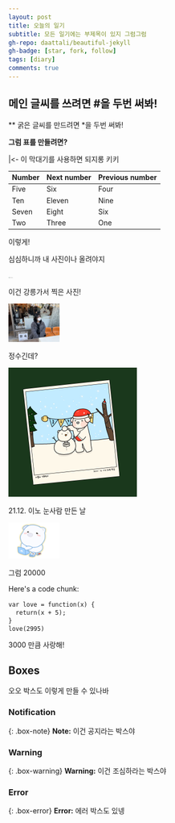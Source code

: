 ```yaml
---
layout: post
title: 오늘의 일기
subtitle: 모든 일기에는 부제목이 있지 그럼그럼
gh-repo: daattali/beautiful-jekyll
gh-badge: [star, fork, follow]
tags: [diary]
comments: true
---
```



## 메인 글씨를 쓰려면 #을 두번 써봐!
** 굵은 글씨를 만드려면 *을 두번 써봐!

**그럼 표를 만들려면?**

|<- 이 막대기를 사용하면 되지롱 키키

| Number | Next number | Previous number |
| :----- | :---------- | :-------------- |
| Five   | Six         | Four            |
| Ten    | Eleven      | Nine            |
| Seven  | Eight       | Six             |
| Two    | Three       | One             |

이렇게!

심심하니까 내 사진이나 올려야지

<img src="../../../yewonling-github-blog/images/IMG_4912%202.png" alt="IMG_4912 2" style="zoom:10%;" />

이건 강릉가서 찍은 사진!

<img src="../images/2022-02-16-second/IMG_3978.JPG" alt="IMG_3978" style="zoom:10%;" />

정수긴데?



<img src="../images/2022-02-16-second/winter_ino2.JPG" alt="winter_ino2" style="zoom:25%;" />

21.12. 이노 눈사람 만든 날

<img src="../images/2022-02-16-second/winter_ino.jpg" alt="winter_ino" style="zoom:10%;" />

그럼 20000



Here's a code chunk:

~~~
var love = function(x) {
  return(x + 5);
}
love(2995)
~~~

3000 만큼 사랑해!



## Boxes
오오 박스도 이렇게 만들 수 있나바

### Notification

{: .box-note}
**Note:** 이건 공지라는 박스야

### Warning

{: .box-warning}
**Warning:** 이건 조심하라는 박스야

### Error

{: .box-error}
**Error:** 에러 박스도 있넹